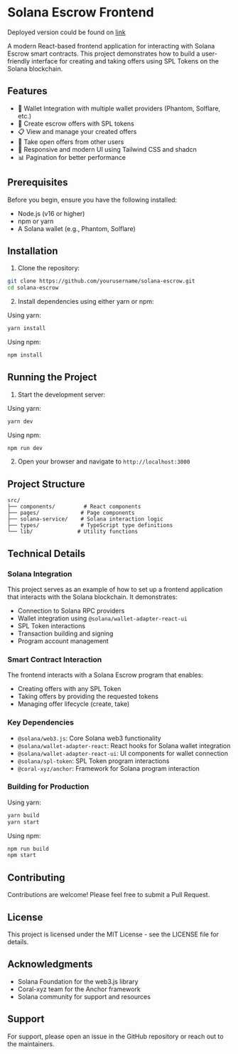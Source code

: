 # Solana Escrow Frontend

Deployed version could be found on [link](solana-bootcamp-amber.vercel.app)

A modern React-based frontend application for interacting with Solana Escrow smart contracts. This project demonstrates how to build a user-friendly interface for creating and taking offers using SPL Tokens on the Solana blockchain.

## Features

- 🔐 Wallet Integration with multiple wallet providers (Phantom, Solflare, etc.)
- 💱 Create escrow offers with SPL tokens
- 📋 View and manage your created offers
- 🔄 Take open offers from other users
- 📱 Responsive and modern UI using Tailwind CSS and shadcn
- 📊 Pagination for better performance

## Prerequisites

Before you begin, ensure you have the following installed:

- Node.js (v16 or higher)
- npm or yarn
- A Solana wallet (e.g., Phantom, Solflare)

## Installation
 
1. Clone the repository:

```bash
git clone https://github.com/yourusername/solana-escrow.git
cd solana-escrow
```

2. Install dependencies using either yarn or npm:

Using yarn:

```bash
yarn install
```

Using npm:

```bash
npm install
```

## Running the Project

1. Start the development server:

Using yarn:

```bash
yarn dev
```

Using npm:

```bash
npm run dev
```

2. Open your browser and navigate to `http://localhost:3000`

## Project Structure

```
src/
├── components/         # React components
├── pages/             # Page components
├── solana-service/    # Solana interaction logic
├── types/             # TypeScript type definitions
└── lib/              # Utility functions
```

## Technical Details

### Solana Integration

This project serves as an example of how to set up a frontend application that interacts with the Solana blockchain. It demonstrates:

- Connection to Solana RPC providers
- Wallet integration using `@solana/wallet-adapter-react-ui`
- SPL Token interactions
- Transaction building and signing
- Program account management

### Smart Contract Interaction

The frontend interacts with a Solana Escrow program that enables:

- Creating offers with any SPL Token
- Taking offers by providing the requested tokens
- Managing offer lifecycle (create, take)

### Key Dependencies

- `@solana/web3.js`: Core Solana web3 functionality
- `@solana/wallet-adapter-react`: React hooks for Solana wallet integration
- `@solana/wallet-adapter-react-ui`: UI components for wallet connection
- `@solana/spl-token`: SPL Token program interactions
- `@coral-xyz/anchor`: Framework for Solana program interaction

### Building for Production

Using yarn:

```bash
yarn build
yarn start
```

Using npm:

```bash
npm run build
npm start
```

## Contributing

Contributions are welcome! Please feel free to submit a Pull Request.

## License

This project is licensed under the MIT License - see the LICENSE file for details.

## Acknowledgments

- Solana Foundation for the web3.js library
- Coral-xyz team for the Anchor framework
- Solana community for support and resources

## Support

For support, please open an issue in the GitHub repository or reach out to the maintainers.
